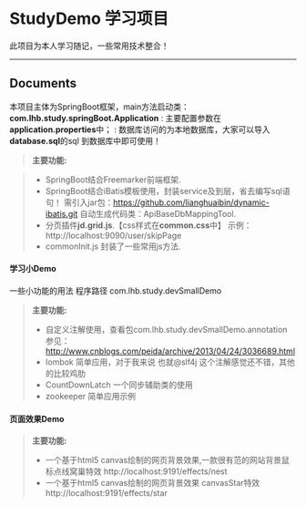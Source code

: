 StudyDemo 学习项目
===================

此项目为本人学习随记，一些常用技术整合！

----------

Documents
-------------

本项目主体为SpringBoot框架，main方法启动类：**com.lhb.study.springBoot.Application**
:  主要配置参数在**application.properties**中；
:  数据库访问的为本地数据库，大家可以导入**database.sql**的sql 到数据库中即可使用！


> **主要功能:**

> - SpringBoot结合Freemarker前端框架.
> - SpringBoot结合iBatis模板使用，封装service及到层，省去编写sql语句！
         需引入jar包：https://github.com/lianghuaibin/dynamic-ibatis.git
         自动生成代码类：ApiBaseDbMappingTool.
> - 分页插件**jd.grid.js**.【css样式在**common.css**中】
>    示例：http://localhost:9090/user/skipPage
> -  commonInit.js 封装了一些常用js方法.

#### <i class="icon-file"></i> 学习小Demo
一些小功能的用法  程序路径 com.lhb.study.devSmallDemo
> **主要功能:**
> 
> - 自定义注解使用，查看包com.lhb.study.devSmallDemo.annotation
>    参见：http://www.cnblogs.com/peida/archive/2013/04/24/3036689.html
> -  lombok 简单应用，对于我来说 也就@slf4j 这个注解感觉还不错，其他的比较鸡肋
> -  CountDownLatch 一个同步辅助类的使用
> -  zookeeper 简单应用示例

#### <i class="icon-file"></i> 页面效果Demo
> **主要功能:**
> 
> -  一个基于html5 canvas绘制的网页背景效果,一款很有范的网站背景鼠标点线窝巢特效
      http://localhost:9191/effects/nest
> -  一个基于html5 canvas绘制的网页背景效果  canvasStar特效
      http://localhost:9191/effects/star